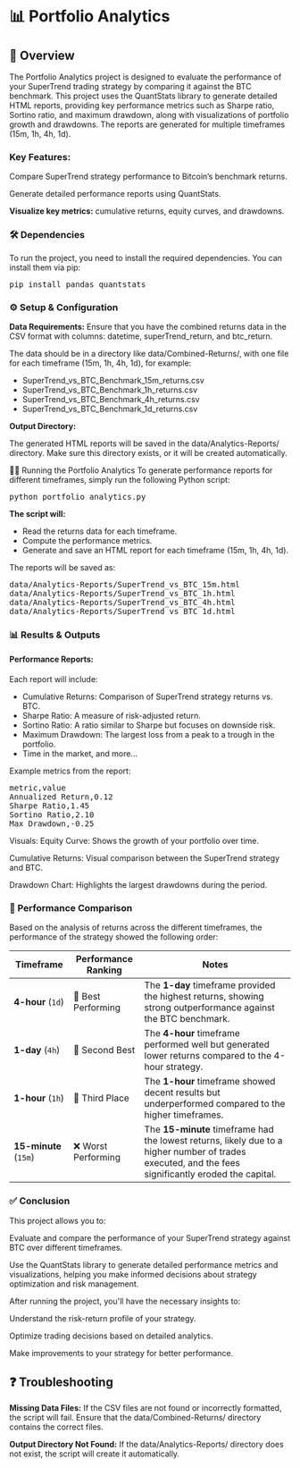 # 📊 Portfolio Analytics
## 🧠 Overview
The Portfolio Analytics project is designed to evaluate the performance of your SuperTrend trading strategy by comparing it against the BTC benchmark. This project uses the QuantStats library to generate detailed HTML reports, providing key performance metrics such as Sharpe ratio, Sortino ratio, and maximum drawdown, along with visualizations of portfolio growth and drawdowns. The reports are generated for multiple timeframes (15m, 1h, 4h, 1d).

### Key Features:
Compare SuperTrend strategy performance to Bitcoin’s benchmark returns.

Generate detailed performance reports using QuantStats.

<b>Visualize key metrics:</b> cumulative returns, equity curves, and drawdowns.

### 🛠️ Dependencies
To run the project, you need to install the required dependencies. You can install them via pip:

<pre>
pip install pandas quantstats
</pre>

### ⚙️ Setup & Configuration

<b>Data Requirements:</b> Ensure that you have the combined returns data in the CSV format with columns: datetime, superTrend_return, and btc_return.

The data should be in a directory like data/Combined-Returns/, with one file for each timeframe (15m, 1h, 4h, 1d), for example:

- SuperTrend_vs_BTC_Benchmark_15m_returns.csv
- SuperTrend_vs_BTC_Benchmark_1h_returns.csv
- SuperTrend_vs_BTC_Benchmark_4h_returns.csv
- SuperTrend_vs_BTC_Benchmark_1d_returns.csv

<b>Output Directory:</b>

The generated HTML reports will be saved in the data/Analytics-Reports/ directory. Make sure this directory exists, or it will be created automatically.

🏃‍♂️ Running the Portfolio Analytics
To generate performance reports for different timeframes, simply run the following Python script:

<pre>
python portfolio_analytics.py</pre>

<b>The script will:</b>

- Read the returns data for each timeframe.
- Compute the performance metrics.
- Generate and save an HTML report for each timeframe (15m, 1h, 4h, 1d).

The reports will be saved as:

<pre>
data/Analytics-Reports/SuperTrend_vs_BTC_15m.html
data/Analytics-Reports/SuperTrend_vs_BTC_1h.html
data/Analytics-Reports/SuperTrend_vs_BTC_4h.html
data/Analytics-Reports/SuperTrend_vs_BTC_1d.html
</pre>

### 📊 Results & Outputs

#### Performance Reports:
Each report will include:

- Cumulative Returns: Comparison of SuperTrend strategy returns vs. BTC.
- Sharpe Ratio: A measure of risk-adjusted return.
- Sortino Ratio: A ratio similar to Sharpe but focuses on downside risk.
- Maximum Drawdown: The largest loss from a peak to a trough in the portfolio.
- Time in the market, and more...

Example metrics from the report:

<pre>
metric,value
Annualized Return,0.12
Sharpe Ratio,1.45
Sortino Ratio,2.10
Max Drawdown,-0.25
</pre>

Visuals:
Equity Curve: Shows the growth of your portfolio over time.

Cumulative Returns: Visual comparison between the SuperTrend strategy and BTC.

Drawdown Chart: Highlights the largest drawdowns during the period.

### 🏅 Performance Comparison
Based on the analysis of returns across the different timeframes, the performance of the strategy showed the following order:

| Timeframe             | Performance Ranking | Notes                                                                                                                                                |
|-----------------------|---------------------|------------------------------------------------------------------------------------------------------------------------------------------------------|
| **4-hour** (`1d`)     | 🥇 Best Performing  | The **1-day** timeframe provided the highest returns, showing strong outperformance against the BTC benchmark.                                       |
| **1-day** (`4h`)      | 🥈 Second Best      | The **4-hour** timeframe performed well but generated lower returns compared to the 4-hour strategy.                                                 |
| **1-hour** (`1h`)     | 🥉 Third Place      | The **1-hour** timeframe showed decent results but underperformed compared to the higher timeframes.                                                 |
| **15-minute** (`15m`) | ❌ Worst Performing  | The **15-minute** timeframe had the lowest returns, likely due to a higher number of trades executed, and the fees significantly eroded the capital. |

### ✅ Conclusion
This project allows you to:

Evaluate and compare the performance of your SuperTrend strategy against BTC over different timeframes.

Use the QuantStats library to generate detailed performance metrics and visualizations, helping you make informed decisions about strategy optimization and risk management.

After running the project, you'll have the necessary insights to:

Understand the risk-return profile of your strategy.

Optimize trading decisions based on detailed analytics.

Make improvements to your strategy for better performance.

## ❓ Troubleshooting
**Missing Data Files:** If the CSV files are not found or incorrectly formatted, the script will fail. Ensure that the data/Combined-Returns/ directory contains the correct files.

**Output Directory Not Found:** If the data/Analytics-Reports/ directory does not exist, the script will create it automatically.

